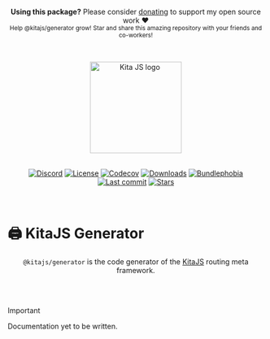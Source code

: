<p align="center">
   <b>Using this package?</b> Please consider <a href="https://github.com/sponsors/arthurfiorette" target="_blank">donating</a> to support my open source work ❤️
  <br />
  <sup>
   Help @kitajs/generator grow! Star and share this amazing repository with your friends and co-workers!
  </sup>
</p>

<br />

<p align="center" >
  <a href="https://kita.js.org" target="_blank" rel="noopener noreferrer">
    <img src="https://kita.js.org/logo.png" width="180" alt="Kita JS logo" />
  </a>
</p>

<br />

<div align="center">
  <a href="https://kita.js.org/discord"><img src="https://img.shields.io/discord/1216165027774595112?logo=discord&logoColor=white&color=%237289da" alt="Discord"></a>
  <a title="MIT license" target="_blank" href="https://github.com/kitajs/kitajs/blob/master/LICENSE"><img alt="License" src="https://img.shields.io/github/license/kitajs/kitajs"></a>
  <a title="Codecov" target="_blank" href="https://app.codecov.io/gh/kitajs/kitajs"><img alt="Codecov" src="https://img.shields.io/codecov/c/github/kitajs/kitajs?token=ML0KGCU0VM"></a>
  <a title="NPM Package" target="_blank" href="https://www.npmjs.com/package/@kitajs/generator"><img alt="Downloads" src="https://img.shields.io/npm/dw/@kitajs/generator?style=flat"></a>
  <a title="Install size" target="_blank" href="https://packagephobia.com/result?p=@kitajs/generator"><img alt="Bundlephobia" src="https://packagephobia.com/badge?p=@kitajs/generator"></a>
  <a title="Last Commit" target="_blank" href="https://github.com/kitajs/kitajs/commits/master"><img alt="Last commit" src="https://img.shields.io/github/last-commit/kitajs/kitajs"></a>
  <a href="https://github.com/kitajs/kitajs/stargazers"><img src="https://img.shields.io/github/stars/kitajs/kitajs?logo=github&label=Stars" alt="Stars"></a>
</div>

<br />
<br />

<h1>🖨️ KitaJS Generator</h1>

<p align="center">
  <code>@kitajs/generator</code> is the code generator of the <a href="https://kita.js.org" target="_blank">KitaJS</a> routing meta framework.
  <br />
  <br />
</p>

<br />

> [!IMPORTANT]  
> Documentation yet to be written.

<br />
